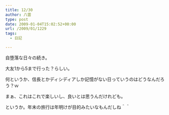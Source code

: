 ```yaml
---
title: 12/30
author: 八雲
type: post
date: 2009-01-04T15:02:52+00:00
url: /2009/01/1229
tags:
  - 日記

---
```

自堕落な日々の続き。

大友1から5まで行った？らしい。
  
何というか、信長とかディシディアしか記憶がない日っていうのはどうなんだろう？ｗ

まぁ、これはこれで楽しいし、良いとは思うんだけれども。
  
というか。年末の旅行は年明けが目的みたいなもんだしね＾＾
